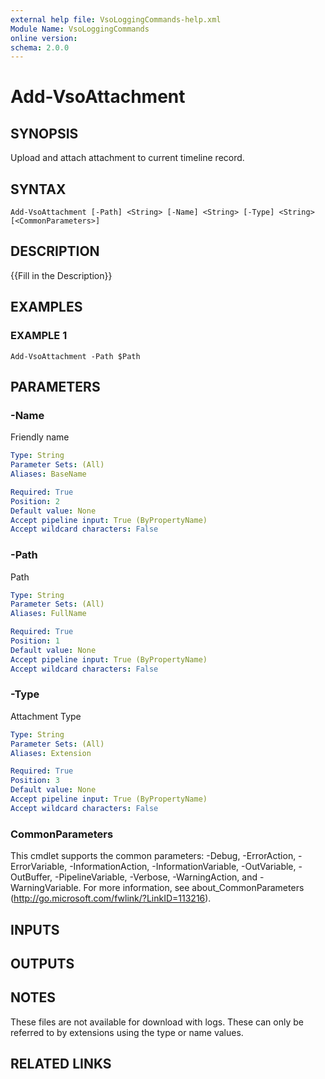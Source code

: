 ```yaml
---
external help file: VsoLoggingCommands-help.xml
Module Name: VsoLoggingCommands
online version:
schema: 2.0.0
---
```


# Add-VsoAttachment

## SYNOPSIS
Upload and attach attachment to current timeline record.

## SYNTAX

```
Add-VsoAttachment [-Path] <String> [-Name] <String> [-Type] <String> [<CommonParameters>]
```

## DESCRIPTION
{{Fill in the Description}}

## EXAMPLES

### EXAMPLE 1
```
Add-VsoAttachment -Path $Path
```

## PARAMETERS

### -Name
Friendly name

```yaml
Type: String
Parameter Sets: (All)
Aliases: BaseName

Required: True
Position: 2
Default value: None
Accept pipeline input: True (ByPropertyName)
Accept wildcard characters: False
```

### -Path
Path

```yaml
Type: String
Parameter Sets: (All)
Aliases: FullName

Required: True
Position: 1
Default value: None
Accept pipeline input: True (ByPropertyName)
Accept wildcard characters: False
```

### -Type
Attachment Type

```yaml
Type: String
Parameter Sets: (All)
Aliases: Extension

Required: True
Position: 3
Default value: None
Accept pipeline input: True (ByPropertyName)
Accept wildcard characters: False
```

### CommonParameters
This cmdlet supports the common parameters: -Debug, -ErrorAction, -ErrorVariable, -InformationAction, -InformationVariable, -OutVariable, -OutBuffer, -PipelineVariable, -Verbose, -WarningAction, and -WarningVariable.
For more information, see about_CommonParameters (http://go.microsoft.com/fwlink/?LinkID=113216).

## INPUTS

## OUTPUTS

## NOTES
These files are not available for download with logs.
These can only be referred to by extensions using the type or name values.

## RELATED LINKS
